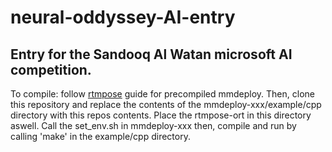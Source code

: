 # neural-oddyssey-AI-entry
Entry for the Sandooq Al Watan microsoft AI competition.
---------------------------
To compile: follow [rtmpose](https://github.com/open-mmlab/mmpose/tree/main/projects/rtmpose) guide for precompiled mmdeploy. Then, clone this repository and replace the contents of the mmdeploy-xxx/example/cpp directory with this repos contents. Place the rtmpose-ort in this directory aswell. Call the set_env.sh in mmdeploy-xxx then, compile and run by calling 'make' in the example/cpp directory.
